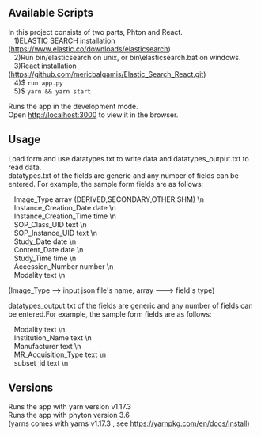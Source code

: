 ## Available Scripts

In this project consists of two parts, Phton and React. <br>
&nbsp;&nbsp;&nbsp;1)ELASTIC SEARCH installation (https://www.elastic.co/downloads/elasticsearch) <br>
&nbsp;&nbsp;&nbsp;2)Run bin/elasticsearch on unix, or bin\elasticsearch.bat on windows. <br>
&nbsp;&nbsp;&nbsp;3)React installation (https://github.com/mericbalgamis/Elastic_Search_React.git) <br>
&nbsp;&nbsp;&nbsp;4)$ `run app.py` <br>
&nbsp;&nbsp;&nbsp;5)$ `yarn && yarn start` <br>

Runs the app in the development mode.<br>
Open [http://localhost:3000](http://localhost:3000) to view it in the browser.<br>

## Usage

Load form and use datatypes.txt to write data and datatypes_output.txt to read data. <br>
datatypes.txt of the fields are generic and any number of fields can be entered. For example, the sample form fields are as follows:<br>

&nbsp;&nbsp;&nbsp;Image_Type array (DERIVED,SECONDARY,OTHER,SHM) \n <br>
&nbsp;&nbsp;&nbsp;Instance_Creation_Date date \n <br>
&nbsp;&nbsp;&nbsp;Instance_Creation_Time time \n <br>
&nbsp;&nbsp;&nbsp;SOP_Class_UID text \n <br>
&nbsp;&nbsp;&nbsp;SOP_Instance_UID text \n <br>
&nbsp;&nbsp;&nbsp;Study_Date date \n <br>
&nbsp;&nbsp;&nbsp;Content_Date date \n <br>
&nbsp;&nbsp;&nbsp;Study_Time time \n <br>
&nbsp;&nbsp;&nbsp;Accession_Number number \n <br>
&nbsp;&nbsp;&nbsp;Modality text \n <br>

(Image_Type --> input json file's name, array ---> field's type) <br>

datatypes_output.txt of the fields are generic and any number of fields can be entered.For example, the sample form fields are as follows:<br>

&nbsp;&nbsp;&nbsp;Modality text \n <br>
&nbsp;&nbsp;&nbsp;Institution_Name text \n <br>
&nbsp;&nbsp;&nbsp;Manufacturer text \n <br>
&nbsp;&nbsp;&nbsp;MR_Acquisition_Type text \n <br>
&nbsp;&nbsp;&nbsp;subset_id text \n <br>

## Versions
Runs the app with yarn version v1.17.3<br>
Runs the app with phyton version 3.6<br>
(yarns comes with yarns v1.17.3 , see https://yarnpkg.com/en/docs/install)<br>

